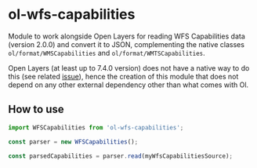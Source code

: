# ol-wfs-capabilities
Module to work alongside Open Layers for reading WFS Capabilities data (version 2.0.0) and convert it to JSON, complementing the native classes `ol/format/WMSCapabilities` and `ol/format/WMTSCapabilities`.

Open Layers (at least up to 7.4.0 version) does not have a native way to do this (see related [issue](https://github.com/openlayers/openlayers/issues/8909)), hence the creation of this module that does not depend on any other external dependency other than what comes with Ol.

## How to use
```js
import WFSCapabilities from 'ol-wfs-capabilities';

const parser = new WFSCapabilities();

const parsedCapabilities = parser.read(myWfsCapabilitiesSource);
```